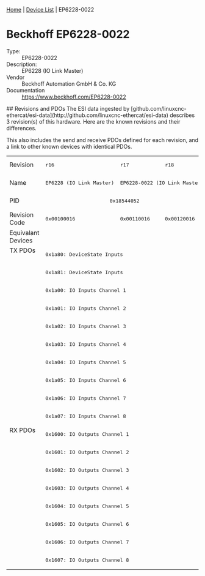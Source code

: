 <div class="nav"><a href="/esi-data">Home</a> | <a href="/esi-data/devices">Device List</a> | EP6228-0022</div>

#  Beckhoff EP6228-0022

<dl>
  <dt>Type:</dt><dd>EP6228-0022</dd>
  <dt>Description:</dt><dd>EP6228 (IO Link Master)</dd>
  <dt>Vendor</dt><dd>Beckhoff Automation GmbH & Co. KG</dd>
  <dt>Documentation</dt><dd><a href="https://www.beckhoff.com/EP6228-0022">https://www.beckhoff.com/EP6228-0022</a></dd>
</dl>
## Revisions and PDOs
The ESI data ingested by [github.com/linuxcnc-ethercat/esi-data](http://github.com/linuxcnc-ethercat/esi-data) describes 3 revision(s) of this hardware.  Here are the known revisions and their differences.

This also includes the send and receive PDOs defined for each revision, and a link to other known devices with identical PDOs.

<table>
<tr >
<td class="first">Revision</td>
<td ><pre>r16</pre></td>
<td ><pre>r17</pre></td>
<td ><pre>r18</pre></td>
</tr>
<tr >
<td class="first">Name</td>
<td ><pre>EP6228 (IO Link Master)</pre></td>
<td  colspan=2 align="center"><pre>EP6228-0022 (IO Link Master)</pre></td>
</tr>
<tr >
<td class="first">PID</td>
<td  colspan=3 align="center"><pre>0x18544052</pre></td>
</tr>
<tr >
<td class="first">Revision Code</td>
<td ><pre>0x00100016</pre></td>
<td ><pre>0x00110016</pre></td>
<td ><pre>0x00120016</pre></td>
</tr>
<tr >
<td class="first">Equivalant Devices</td>
<td  colspan=3 align="center"></td>
</tr>
<tr class="txpdo pdosection">
<td class="first" rowspan=10 valign=top>TX PDOs</td>
<td colspan=3 align="left"><pre>0x1a80: DeviceState Inputs</pre></td>
<td></td>
</tr>
<tr class="txpdo pdosection">
<td  colspan=3 align="left"><pre>0x1a81: DeviceState Inputs</pre></td>
</tr>
<tr class="txpdo pdosection">
<td  colspan=3 align="left"><pre>0x1a00: IO Inputs Channel 1</pre></td>
</tr>
<tr class="txpdo pdosection">
<td  colspan=3 align="left"><pre>0x1a01: IO Inputs Channel 2</pre></td>
</tr>
<tr class="txpdo pdosection">
<td  colspan=3 align="left"><pre>0x1a02: IO Inputs Channel 3</pre></td>
</tr>
<tr class="txpdo pdosection">
<td  colspan=3 align="left"><pre>0x1a03: IO Inputs Channel 4</pre></td>
</tr>
<tr class="txpdo pdosection">
<td  colspan=3 align="left"><pre>0x1a04: IO Inputs Channel 5</pre></td>
</tr>
<tr class="txpdo pdosection">
<td  colspan=3 align="left"><pre>0x1a05: IO Inputs Channel 6</pre></td>
</tr>
<tr class="txpdo pdosection">
<td  colspan=3 align="left"><pre>0x1a06: IO Inputs Channel 7</pre></td>
</tr>
<tr class="txpdo pdosection">
<td  colspan=3 align="left"><pre>0x1a07: IO Inputs Channel 8</pre></td>
</tr>
<tr class="rxpdo pdosection">
<td class="first" rowspan=8 valign=top>RX PDOs</td>
<td colspan=3 align="left"><pre>0x1600: IO Outputs Channel 1</pre></td>
<td></td>
</tr>
<tr class="rxpdo pdosection">
<td  colspan=3 align="left"><pre>0x1601: IO Outputs Channel 2</pre></td>
</tr>
<tr class="rxpdo pdosection">
<td  colspan=3 align="left"><pre>0x1602: IO Outputs Channel 3</pre></td>
</tr>
<tr class="rxpdo pdosection">
<td  colspan=3 align="left"><pre>0x1603: IO Outputs Channel 4</pre></td>
</tr>
<tr class="rxpdo pdosection">
<td  colspan=3 align="left"><pre>0x1604: IO Outputs Channel 5</pre></td>
</tr>
<tr class="rxpdo pdosection">
<td  colspan=3 align="left"><pre>0x1605: IO Outputs Channel 6</pre></td>
</tr>
<tr class="rxpdo pdosection">
<td  colspan=3 align="left"><pre>0x1606: IO Outputs Channel 7</pre></td>
</tr>
<tr class="rxpdo pdosection">
<td  colspan=3 align="left"><pre>0x1607: IO Outputs Channel 8</pre></td>
</tr>
</table>
